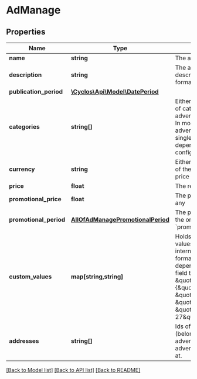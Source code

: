 # AdManage

## Properties
Name | Type | Description | Notes
------------ | ------------- | ------------- | -------------
**name** | **string** | The advertisement title | [optional] 
**description** | **string** | The advertisement description content, formatted as HTML | [optional] 
**publication_period** | [**\Cyclos\Api\Model\DatePeriod**](DatePeriod.md) |  | [optional] 
**categories** | **string[]** | Either internal name or id of categories this advertisement belongs to. In most cases an advertisement will have a single category, but this depends on the Cyclos configuration. | [optional] 
**currency** | **string** | Either internal name or id of the advertisement&#x27;s price currency | [optional] 
**price** | **float** | The regular price | [optional] 
**promotional_price** | **float** | The promotional price, if any | [optional] 
**promotional_period** | [**AllOfAdManagePromotionalPeriod**](AllOfAdManagePromotionalPeriod.md) | The promotional period, the one when &#x60;promotionalPrice&#x60; is valid | [optional] 
**custom_values** | **map[string,string]** | Holds the custom field values, keyed by field internal name or id. The format of the value depends on the custom field type. Example: &#x60;{..., \&quot;customValues\&quot;: {\&quot;gender\&quot;: \&quot;male\&quot;, \&quot;birthDate\&quot;: \&quot;1980-10-27\&quot;}}&#x60; | [optional] 
**addresses** | **string[]** | Ids of addresses (belonging to the advertisement owner) this advertisement is available at. | [optional] 

[[Back to Model list]](../../README.md#documentation-for-models) [[Back to API list]](../../README.md#documentation-for-api-endpoints) [[Back to README]](../../README.md)

